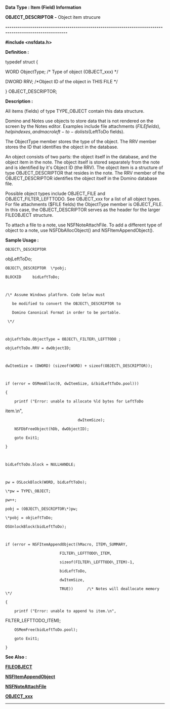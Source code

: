 




<!--
 /\* Font Definitions \*/
 @font-face
 {font-family:Courier;
 panose-1:2 7 4 9 2 2 5 2 4 4;}
@font-face
 {font-family:"Tms Rmn";
 panose-1:2 2 6 3 4 5 5 2 3 4;}
@font-face
 {font-family:Helv;
 panose-1:2 11 6 4 2 2 2 3 2 4;}
@font-face
 {font-family:"Cambria Math";
 panose-1:2 4 5 3 5 4 6 3 2 4;}
 /\* Style Definitions \*/
 p.MsoNormal, li.MsoNormal, div.MsoNormal
 {margin-top:0cm;
 margin-right:0cm;
 margin-bottom:8.0pt;
 margin-left:0cm;
 line-height:107%;
 font-size:11.0pt;
 font-family:"Calibri",sans-serif;}
.MsoChpDefault
 {font-size:11.0pt;}
.MsoPapDefault
 {margin-bottom:8.0pt;
 line-height:107%;}
 /\* Page Definitions \*/
 @page WordSection1
 {size:612.0pt 792.0pt;
 margin:72.0pt 72.0pt 72.0pt 72.0pt;}
div.WordSection1
 {page:WordSection1;}
-->




 


**Data Type : Item (Field) Information**



**OBJECT\_DESCRIPTOR** **-** Object item
strucure


**----------------------------------------------------------------------------------------------------------**



**#include
<nsfdata.h>**



**Definition :**



typedef struct {  

   WORD  ObjectType;  /\* Type of object (OBJECT\_xxx) \*/  

   DWORD RRV;         /\*Object ID of the object in THIS FILE \*/  

} OBJECT\_DESCRIPTOR;


 


**Description :**



All items
(fields) of type TYPE\_OBJECT contain this data structure.  

  

Domino and Notes use objects to store data that is not rendered on the screen
by the Notes editor. Examples include file attachments ($FILE fields), help
indexes, and macro left-to-do lists ($LeftToDo fields).   

  

The ObjectType member stores the type of the object. The RRV member stores the
ID that identifies the object in the database.  

  

An object consists of two parts: the object itself in the database, and the
object item in the note. The object itself is stored separately from the note
and is identified by it's Object ID (the RRV). The object item is a structure
of type OBJECT\_DESCRIPTOR that resides in the note. The RRV member of the
OBJECT\_DESCRIPTOR identifies the object itself in the Domino database file.   

  

Possible object types include OBJECT\_FILE and OBJECT\_FILTER\_LEFTTODO. See
OBJECT\_xxx for a list of all object types. For file attachments ($FILE fields)
the ObjectType member is OBJECT\_FILE. In this case, the OBJECT\_DESCRIPTOR
serves as the header for the larger FILEOBJECT structure.  

  

To attach a file to a note, use NSFNoteAttachFile. To add a different type of
object to a note, use NSFDbAllocObject() and NSFItemAppendObject().


 **Sample Usage :**


    OBJECT\_DESCRIPTOR  
objLeftToDo;  

    OBJECT\_DESCRIPTOR  \*pobj;  

    BLOCKID     bidLeftToDo;    

  

    /\* Assume Windows platform. Code below must  

       be modified to convert the OBJECT\_DESCRIPTOR to  

       Domino Canonical Format in order to be portable.  

     \*/  

  

    objLeftToDo.ObjectType = OBJECT\_FILTER\_LEFTTODO ;  

    objLeftToDo.RRV = dwObjectID;  

  

    dwItemSize = (DWORD) (sizeof(WORD) + sizeof(OBJECT\_DESCRIPTOR));  

  

    if (error = OSMemAlloc(0, dwItemSize, &(bidLeftToDo.pool)))  

    {  

        printf ("Error: unable to allocate %ld bytes for LeftToDo
item.\n",  

                                    dwItemSize);  

        NSFDbFreeObject(hDb, dwObjectID);  

        goto Exit1;  

    }  

  

    bidLeftToDo.block = NULLHANDLE;  

  

    pw = OSLockBlock(WORD, bidLeftToDo);  

    \*pw = TYPE\_OBJECT;  

    pw++;  

    pobj = (OBJECT\_DESCRIPTOR\*)pw;  

    \*pobj = objLeftToDo;  

    OSUnlockBlock(bidLeftToDo);  

  

    if (error = NSFItemAppendObject(hMacro, ITEM\_SUMMARY,  

                            FILTER\_LEFTTODO\_ITEM,   

                            sizeof(FILTER\_LEFTTODO\_ITEM)-1,  

                            bidLeftToDo,   

                            dwItemSize,   

                            TRUE))      /\* Notes will deallocate memory \*/  

    {  

        printf ("Error: unable to append %s item.\n",
FILTER\_LEFTTODO\_ITEM);  

        OSMemFree(bidLeftToDo.pool);  

        goto Exit1;  

    }  

  




 **See Also :**


**[FILEOBJECT](FILEOBJECT.md)**


**[NSFItemAppendObject](NSFItemAppendObject.md)**


**[NSFNoteAttachFile](NSFNoteAttachFile.md)**


**[OBJECT\_xxx](notes:///8525872100478C66/61FD4E9848264AD28525620B006BA8BD/00F300D5007E002085255EA00054AAD0)**



----------------------------------------------------------------------------------------------------------


 





